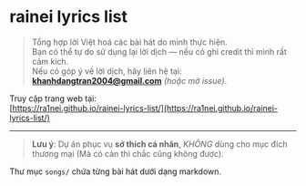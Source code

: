 # rainei lyrics list

> Tổng hợp lời Việt hoá các bài hát do mình thực hiện.  
> Bạn có thể tự do sử dụng lại lời dịch — nếu có ghi credit thì mình rất cảm kích.  
> Nếu có góp ý về lời dịch, hãy liên hệ tại: **khanhdangtran2004@gmail.com** *(hoặc mở issue)*.

Truy cập trang web tại:  
[https://ra1nei.github.io/rainei-lyrics-list/](https://ra1nei.github.io/rainei-lyrics-list/)

---

> **Lưu ý**: Dự án phục vụ **sở thích cá nhân**, *KHÔNG* dùng cho mục đích thương mại (Mà có cản thì chắc cũng không được).

Thư mục `songs/` chứa từng bài hát dưới dạng markdown.
